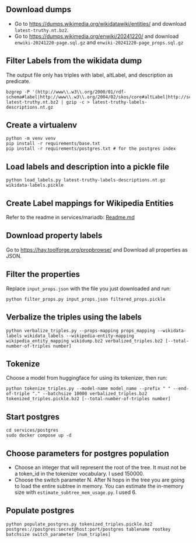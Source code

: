 ## Download dumps
- Go to https://dumps.wikimedia.org/wikidatawiki/entities/ and download `latest-truthy.nt.bz2`.
- Go to https://dumps.wikimedia.org/enwiki/20241220/ and download `enwiki-20241220-page.sql.gz` and `enwiki-20241220-page_props.sql.gz`

## Filter Labels from the wikidata dump
The output file only has triples with label, altLabel, and description as predicate.
```
bzgrep -P '(http://www\\.w3\\.org/2000/01/rdf-schema#label|http://www\\.w3\\.org/2004/02/skos/core#altLabel|http://schema\\.org/description).*\\@en\s+.' latest-truthy.nt.bz2 | gzip -c > latest-truthy-labels-descriptions.nt.gz
```

## Create a virtualenv
```
python -m venv venv
pip install -r requirements/base.txt
pip install -r requirements/postgres.txt # for the postgres index
```

## Load labels and description into a pickle file
```
python load_labels.py latest-truthy-labels-descriptions.nt.gz wikidata-labels.pickle
```

## Create Label mappings for Wikipedia Entities

Refer to the readme in services/mariadb: [Readme.md](services/mariadb/Readme.md)

## Download property labels
Go to https://hay.toolforge.org/propbrowse/ and Download all properties as JSON.

## Filter the properties
Replace `input_props.json` with the file you just downloaded and run:
```
python filter_props.py input_props.json filtered_props.pickle
```

## Verbalize the triples using the labels
```
python verbalize_triples.py --props-mapping props_mapping --wikidata-labels wikidata_labels --wikipedia-entity-mapping wikipedia_entity_mapping wikidump.bz2 verbalized_triples.bz2 [--total-number-of-triples number]
```

## Tokenize
Choose a model from huggingface for using its tokenizer, then run:
```
python tokenize_triples.py --model-name model_name --prefix " " --end-of-triple "." --batchsize 10000 verbalized_triples.bz2 tokenized_triples.pickle.bz2 [--total-number-of-triples number]
```

## Start postgres
```
cd services/postgres
sudo docker compose up -d
```

## Choose parameters for postgres population
- Choose an integer that will represent the root of the tree. It must not be a token_id in the tokenizer vocabulary. I used 150000.
- Choose the switch parameter N. After N hops in the tree you are going to load the entire subtree in memory. You can estimate the in-memory size with `estimate_subtree_mem_usage.py`. I used 6.

## Populate postgres
```
python populate_postgres.py tokenized_triples.pickle.bz2 postgres://postgres:secret@host:port/postgres tablename rootkey batchsize switch_parameter [num_triples]
```
